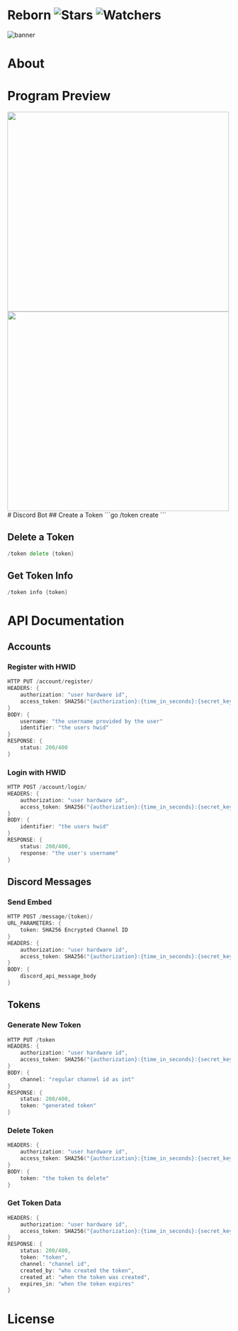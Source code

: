 # Reborn ![Stars](https://img.shields.io/github/stars/realTristan/Reborn?color=brightgreen) ![Watchers](https://img.shields.io/github/watchers/realTristan/Reborn?label=Watchers)
![banner](https://github.com/realTristan/Reborn/assets/75189508/0be2cf20-d63d-425a-ac96-0b1907896b4d)

# About

# Program Preview
<div float="left">
<img src="https://user-images.githubusercontent.com/75189508/210025481-cddd53e1-99ae-4f29-a723-ac355593c81d.PNG" width="500" height="450">
<img src="https://user-images.githubusercontent.com/75189508/210025481-cddd53e1-99ae-4f29-a723-ac355593c81d.PNG" width="500" height="450">
</div>
# Discord Bot
## Create a Token
```go
/token create
```

## Delete a Token
```go
/token delete {token}
```

## Get Token Info
```go
/token info {token}
```

# API Documentation
## Accounts
### Register with HWID
```go
HTTP PUT /account/register/
HEADERS: {
    authorization: "user hardware id",
    access_token: SHA256("{authorization}:{time_in_seconds}:{secret_key}")
}
BODY: {
    username: "the username provided by the user"
    identifier: "the users hwid"
}
RESPONSE: {
    status: 200/400
}
```

### Login with HWID
```go
HTTP POST /account/login/
HEADERS: {
    authorization: "user hardware id",
    access_token: SHA256("{authorization}:{time_in_seconds}:{secret_key}")
}
BODY: {
    identifier: "the users hwid"
}
RESPONSE: {
    status: 200/400,
    response: "the user's username"
}
```

## Discord Messages
### Send Embed
```go
HTTP POST /message/{token}/
URL_PARAMETERS: {
    token: SHA256 Encrypted Channel ID
}
HEADERS: {
    authorization: "user hardware id",
    access_token: SHA256("{authorization}:{time_in_seconds}:{secret_key}")
}
BODY: {
    discord_api_message_body
}
```

## Tokens
### Generate New Token
```go
HTTP PUT /token
HEADERS: {
    authorization: "user hardware id",
    access_token: SHA256("{authorization}:{time_in_seconds}:{secret_key}")
}
BODY: {
    channel: "regular channel id as int"
}
RESPONSE: {
    status: 200/400,
    token: "generated token"
}
```

### Delete Token
```go
HEADERS: {
    authorization: "user hardware id",
    access_token: SHA256("{authorization}:{time_in_seconds}:{secret_key}")
}
BODY: {
    token: "the token to delete"
}
```

### Get Token Data
```go
HEADERS: {
    authorization: "user hardware id",
    access_token: SHA256("{authorization}:{time_in_seconds}:{secret_key}")
}
RESPONSE: {
    status: 200/400,
    token: "token",
    channel: "channel id",
    created_by: "who created the token",
    created_at: "when the token was created",
    expires_in: "when the token expires"
}
```

# License
